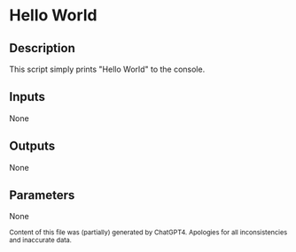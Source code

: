 # Hello World
## Description
This script simply prints "Hello World" to the console.

## Inputs
None

## Outputs
None

## Parameters
None

<sub>Content of this file was (partially) generated by ChatGPT4. Apologies for all inconsistencies and inaccurate data.</sub>